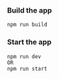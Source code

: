 ### Build the app

```shell
npm run build
```

### Start the app

```shell
npm run dev
OR
npm run start
```


